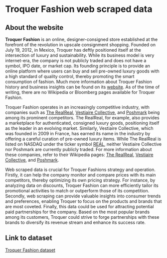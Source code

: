 # Troquer Fashion web scraped data 

## About the website

**Troquer Fashion** is an online, designer-consigned store established at the forefront of the revolution in upscale consignment shopping. Founded on July 19, 2012, in Mexico, Troquer has deftly positioned itself at the intersection of luxury and sustainability. While its business model is very internet-era, the company is not publicly traded and does not have a symbol, IPO date, or market cap. Its founding principle is to provide an online platform where users can buy and sell pre-owned luxury goods with a high standard of quality control, thereby promoting the smart consumption of fashion. Much more information about Troquer Fashion history and business insights can be found on its [website](https://troquer.com.mx/). As of the time of writing, there are no Wikipedia or Bloomberg pages available for Troquer Fashion.

Troquer Fashion operates in an increasingly competitive industry, with companies such as [The RealReal](https://www.therealreal.com/), [Vestiaire Collective](https://us.vestiairecollective.com/), and [Poshmark](https://poshmark.com/) being among its prominent competitors. The RealReal, for example, also provides a marketplace for authenticated, consigned luxury goods, positioning itself as the leader in an evolving market. Similarly, Vestiaire Collective, which was founded in 2009 in France, has earned its name in the industry by offering a careful curation of pre-owned luxury items. While The RealReal is listed on NASDAQ under the ticker symbol [REAL](https://www.bloomberg.com/quote/REAL:US), neither Vestiaire Collective nor Poshmark are currently publicly traded. For more information about these companies, refer to their Wikipedia pages: [The RealReal](https://en.wikipedia.org/wiki/The_RealReal), [Vestiaire Collective](https://en.wikipedia.org/wiki/Vestiaire_Collective), and [Poshmark](https://en.wikipedia.org/wiki/Poshmark).

Web scraped data is crucial for Troquer Fashions strategy and operation. Firstly, it can help the company monitor and compare prices with its main competitors, thereby optimizing its own pricing strategy. For instance, by analyzing data on discounts, Troquer Fashion can more efficiently tailor its promotional activities to match or outperform those of its competition. Secondly, web scraping can provide valuable insights into consumer trends and preferences, enabling Troquer to focus on the products and brands that are most coveted. Finally, this data could be used for attracting potential paid partnerships for the company. Based on the most popular brands among its customers, Troquer could strive to forge partnerships with these brands to diversify its revenue stream and enhance its success rate.


## Link to **dataset**

[Troquer Fashion dataset](https://www.databoutique.com/buy-data-list-subset/Troquer%20Fashion%20web%20scraped%20data/r/receeqP3DaWfIOALT)
